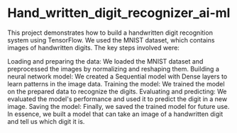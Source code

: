 # Hand_written_digit_recognizer_ai-ml
This project demonstrates how to build a handwritten digit recognition system using TensorFlow. We used the MNIST dataset, which contains images of handwritten digits. The key steps involved were:

Loading and preparing the data: We loaded the MNIST dataset and preprocessed the images by normalizing and reshaping them.
Building a neural network model: We created a Sequential model with Dense layers to learn patterns in the image data.
Training the model: We trained the model on the prepared data to recognize the digits.
Evaluating and predicting: We evaluated the model's performance and used it to predict the digit in a new image.
Saving the model: Finally, we saved the trained model for future use.
In essence, we built a model that can take an image of a handwritten digit and tell us which digit it is.
